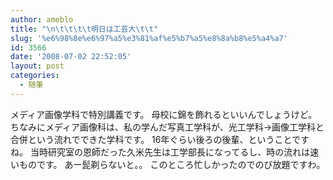 ```yaml
---
author: ameblo
title: "\n\t\t\t\t明日は工芸大\t\t"
slug: '%e6%98%8e%e6%97%a5%e3%81%af%e5%b7%a5%e8%8a%b8%e5%a4%a7'
id: 3566
date: '2008-07-02 22:52:05'
layout: post
categories:
  - 随筆
---
```


メディア画像学科で特別講義です。 母校に錦を飾れるといいんでしょうけど。 ちなみにメディア画像科は、私の学んだ写真工学科が、光工学科→画像工学科と合併という流れでできた学科です。 16年ぐらい後ろの後輩、ということですね。 当時研究室の恩師だった久米先生は工学部長になってるし、時の流れは速いものです。 あー髭剃らないと。。 このところ忙しかったのでのび放題ですわ。